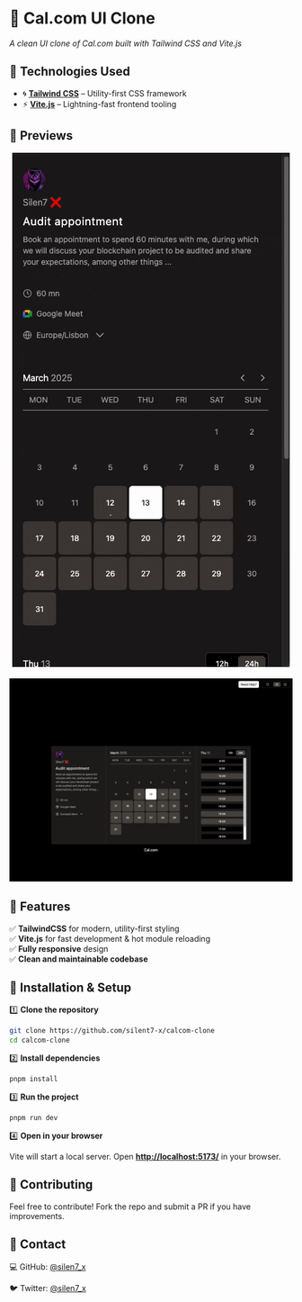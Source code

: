 # 📅 Cal.com UI Clone

_A clean UI clone of Cal.com built with Tailwind CSS and Vite.js_

## 🎨 Technologies Used

- 🌀 **[Tailwind CSS](https://tailwindcss.com/)** – Utility-first CSS framework
- ⚡ **[Vite.js](https://vitejs.dev/)** – Lightning-fast frontend tooling

## 📸 Previews

<p align="center">
  <img src="Calcomclone.gif" alt="Cal.com clone GIF">
  <br>
  <br>
  <img src="Calcomclone.png" alt="Cal.com clone PNG">
</p>

## 🚀 Features

✅ **TailwindCSS** for modern, utility-first styling  
✅ **Vite.js** for fast development & hot module reloading  
✅ **Fully responsive** design  
✅ **Clean and maintainable codebase**

## 🔧 Installation & Setup

1️⃣ **Clone the repository**

```sh
git clone https://github.com/silent7-x/calcom-clone
cd calcom-clone
```

2️⃣ **Install dependencies**

```sh
pnpm install
```

3️⃣ **Run the project**

```sh
pnpm run dev
```

4️⃣ **Open in your browser**

Vite will start a local server. Open **[http://localhost:5173/](http://localhost:5173/)** in your browser.

## 🌟 Contributing

Feel free to contribute! Fork the repo and submit a PR if you have improvements.

## 📩 Contact

💻 GitHub: [@silen7_x](https://github.com/silent7-x)

🐦 Twitter: [@silen7_x](https://x.com/silen7_x)
